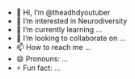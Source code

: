 - 👋 Hi, I’m @theadhdyoutuber
- 👀 I’m interested in Neurodiversity
- 🌱 I’m currently learning ...
- 💞️ I’m looking to collaborate on ...
- 📫 How to reach me ...
- 😄 Pronouns: ...
- ⚡ Fun fact: ...

<!---
theadhdyoutuber/theadhdyoutuber is a ✨ special ✨ repository because its `README.md` (this file) appears on your GitHub profile.
You can click the Preview link to take a look at your changes.
--->
